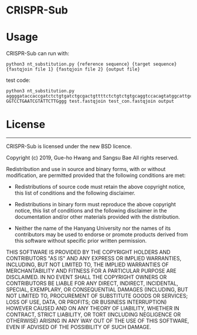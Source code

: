 # CRISPR-Sub

# Usage

CRISPR-Sub can run with:

    python3 nt_substitution.py {reference sequence} {target sequence} {fastqjoin file 1} {fastqjoin file 2} {output file}

test code:

    python3 nt_substitution.py aggggataccaccgatctctgtgatctgcgactgttttctctgtctgtgcaggtccacagtatggcattgcccgtgaagatgtggtcctgaatcgtattcttggggaaggcttttttggggaggtctatgaaggtgtctacacaaatcatgtgagttctaggatcttcccttacactcctcttccacatgtctgtagggtgagacagagctcgaa GGTCCTGAATCGTATTCTTGggg test.fastqjoin test_con.fastqjoin output

# License
-------
CRISPR-Sub is licensed under the new BSD licence.

Copyright (c) 2019, Gue-ho Hwang and Sangsu Bae
All rights reserved.

Redistribution and use in source and binary forms, with or without modification,
are permitted provided that the following conditions are met:

* Redistributions of source code must retain the above copyright notice, this
  list of conditions and the following disclaimer.

* Redistributions in binary form must reproduce the above copyright notice, this
  list of conditions and the following disclaimer in the documentation and/or
  other materials provided with the distribution.

* Neither the name of the Hanyang University nor the names of its
  contributors may be used to endorse or promote products derived from
  this software without specific prior written permission.

THIS SOFTWARE IS PROVIDED BY THE COPYRIGHT HOLDERS AND CONTRIBUTORS "AS IS" AND
ANY EXPRESS OR IMPLIED WARRANTIES, INCLUDING, BUT NOT LIMITED TO, THE IMPLIED
WARRANTIES OF MERCHANTABILITY AND FITNESS FOR A PARTICULAR PURPOSE ARE
DISCLAIMED. IN NO EVENT SHALL THE COPYRIGHT OWNERS OR CONTRIBUTORS BE LIABLE FOR
ANY DIRECT, INDIRECT, INCIDENTAL, SPECIAL, EXEMPLARY, OR CONSEQUENTIAL DAMAGES
(INCLUDING, BUT NOT LIMITED TO, PROCUREMENT OF SUBSTITUTE GOODS OR SERVICES;
LOSS OF USE, DATA, OR PROFITS; OR BUSINESS INTERRUPTION) HOWEVER CAUSED AND ON
ANY THEORY OF LIABILITY, WHETHER IN CONTRACT, STRICT LIABILITY, OR TORT
(INCLUDING NEGLIGENCE OR OTHERWISE) ARISING IN ANY WAY OUT OF THE USE OF THIS
SOFTWARE, EVEN IF ADVISED OF THE POSSIBILITY OF SUCH DAMAGE.
